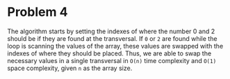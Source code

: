 # Problem 4

The algorithm starts by setting the indexes of where the number 0 and 2 should be if they are found at the transversal. If `0` or `2` are found while the loop is scanning the values of the array, these values are swapped with the indexes of where they should be placed. Thus, we are able to swap the necessary values in a single transversal in `O(n)` time complexity and `O(1)` space complexity, given `n` as the array size.